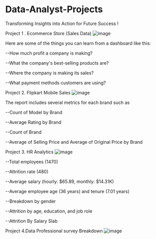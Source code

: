 # Data-Analyst-Projects
Transforming Insights into Action for Future Success !

Project 1 . Ecommerce Store (Sales Data)
![image](https://github.com/Harshjethwa2003/Data-Analyst-Projects/assets/139225446/41e78d59-c818-4380-9ed0-77f37dfc9bf1)

Here are some of the things you can learn from a dashboard like this:

--How much profit a company is making?

--What the company's best-selling products are?

--Where the company is making its sales?

--What payment methods customers are using?

Project 2. Flipkart Mobile Sales
![image](https://github.com/Harshjethwa2003/Data-Analyst-Projects/assets/139225446/cde8e2e5-a133-4faf-b14d-7fee92fcc7d1)

The report includes several metrics for each brand such as

--Count of Model by Brand

--Average Rating by Brand 

--Count of Brand 

--Average of Selling Price and Average of Original Price by Brand

Project 3. HR Analytics
![image](https://github.com/Harshjethwa2003/Data-Analyst-Projects/assets/139225446/0c60431d-80be-485f-bc60-615938100630)

--Total employees (1470)

--Attrition rate (480)

--Average salary (hourly: $65.89, monthly: $14.31K)

--Average employee age (36 years) and tenure (7.01 years)

--Breakdown by gender

--Attrition by age, education, and job role

--Attrition By Salary Slab

Project 4.Data Professional survey Breakdown
![image](https://github.com/Harshjethwa2003/Data-Analyst-Projects/assets/139225446/7fe622a1-fb09-44ce-8630-822a0407c053)

